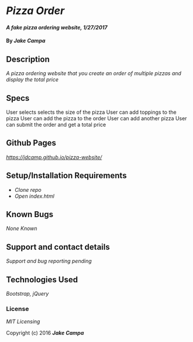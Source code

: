 # _Pizza Order_

#### _A fake pizza ordering website, 1/27/2017_

#### By _**Jake Campa**_

## Description

_A pizza ordering website that you create an order of multiple pizzas and display the total price_

## Specs
User selects selects the size of the pizza
User can add toppings to the pizza
User can add the pizza to the order
User can add another pizza
User can submit the order and get a total price

## Github Pages
_https://jdcamp.github.io/pizza-website/_

## Setup/Installation Requirements

* _Clone repo_
* _Open index.html_


## Known Bugs

_None Known_

## Support and contact details

_Support and bug reporting pending_

## Technologies Used

_Bootstrap, jQuery_

### License

*MIT Licensing*

Copyright (c) 2016 **_Jake Campa_**

